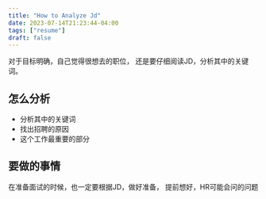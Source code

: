 ```yaml
---
title: "How to Analyze Jd"
date: 2023-07-14T21:23:44-04:00
tags: ["resume"]
draft: false
---
```


对于目标明确，自己觉得很想去的职位，
还是要仔细阅读JD，分析其中的关键词。

## 怎么分析

- 分析其中的关键词
- 找出招聘的原因
- 这个工作最重要的部分

## 要做的事情

在准备面试的时候，也一定要根据JD，做好准备，
提前想好，HR可能会问的问题